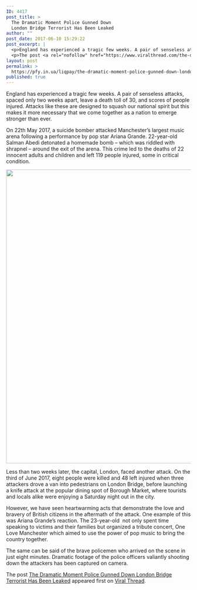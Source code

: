 ```yaml
---
ID: 4417
post_title: >
  The Dramatic Moment Police Gunned Down
  London Bridge Terrorist Has Been Leaked
author: ""
post_date: 2017-06-10 15:29:22
post_excerpt: |
  <p>England has experienced a tragic few weeks. A pair of senseless attacks, spaced only two weeks apart, leave a death toll of 30, and scores of people injured. Attacks like these are designed to squash our national spirit but this makes it more necessary that we come together as a nation to emerge stronger than ever. On [&#8230;]</p>
  <p>The post <a rel="nofollow" href="https://www.viralthread.com/the-dramatic-moment-police-gunned-down-london-bridge-terrorist-has-been-leaked/">The Dramatic Moment Police Gunned Down London Bridge Terrorist Has Been Leaked</a> appeared first on <a rel="nofollow" href="https://www.viralthread.com">Viral Thread</a>.</p>
layout: post
permalink: >
  https://pfy.in.ua/liqpay/the-dramatic-moment-police-gunned-down-london-bridge-terrorist-has-been-leaked/
published: true
---
```

<p>England has experienced a tragic few weeks. A pair of senseless attacks, spaced only two weeks apart, leave a death toll of 30, and scores of people injured. Attacks like these are designed to squash our national spirit but this makes it more necessary that we come together as a nation to emerge stronger than ever.</p>
<p>On 22th May 2017, a suicide bomber attacked Manchester&#8217;s largest music arena following a performance by pop star Ariana Grande. 22-year-old Salman Abedi detonated a homemade bomb &#8211; which was riddled with shrapnel &#8211; around the exit of the arena. This crime led to the deaths of 22 innocent adults and children and left 119 people injured, some in critical condition.</p>
<p><img class="aligncenter size-full wp-image-269610" src="http://www.viralthread.com/wp-content/uploads/2017/06/GettyImages-690922944-1200x800.jpg" alt="" width="1200" height="800" /></p>
<p>Less than two weeks later, the capital, London, faced another attack. On the third of June 2017, eight people were killed and 48 left injured when three attackers drove a van into pedestrians on London Bridge, before launching a knife attack at the popular dining spot of Borough Market, where tourists and locals alike were enjoying a Saturday night out in the city.</p>
<p>However, we have seen heartwarming acts that demonstrate the love and bravery of British citizens in the aftermath of the attack. One example of this was Ariana Grande&#8217;s reaction. The 23-year-old  not only spent time speaking to victims and their families but organized a tribute concert, One Love Manchester which aimed to use the power of pop music to bring the country together.</p>
<p>The same can be said of the brave policemen who arrived on the scene in just eight minutes. Dramatic footage of the police officers valiantly shooting down the attackers has been captured on camera.</p>
<p>The post <a rel="nofollow" href="https://www.viralthread.com/the-dramatic-moment-police-gunned-down-london-bridge-terrorist-has-been-leaked/">The Dramatic Moment Police Gunned Down London Bridge Terrorist Has Been Leaked</a> appeared first on <a rel="nofollow" href="https://www.viralthread.com">Viral Thread</a>.</p>